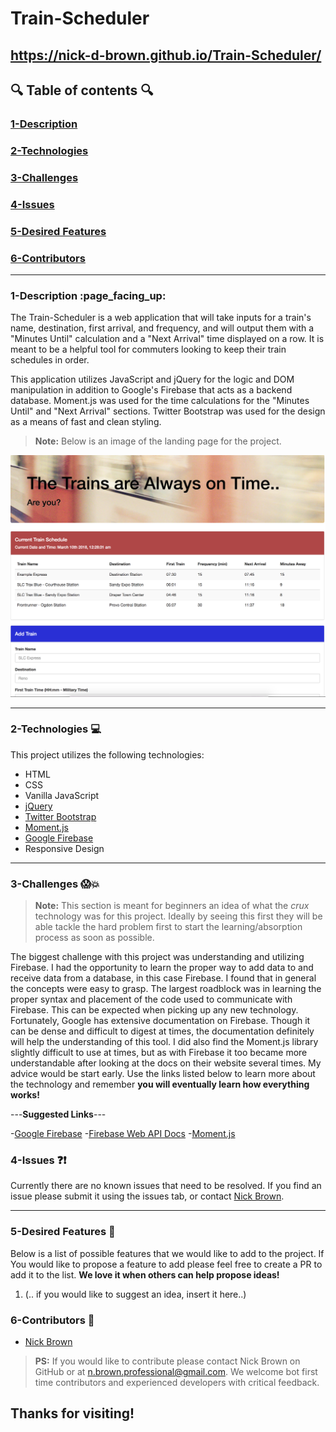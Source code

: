 
# Train-Scheduler

## https://nick-d-brown.github.io/Train-Scheduler/

## :mag: Table of contents :mag:

  

### [1-Description](https://github.com/nick-d-brown/Train-Scheduler#1-description-page_facing_up)
### [2-Technologies](https://github.com/nick-d-brown/Train-Scheduler#2-technologies--computer)
### [3-Challenges](https://github.com/nick-d-brown/Train-Scheduler#3-challenges-screamboom)
### [4-Issues](https://github.com/nick-d-brown/Train-Scheduler#4-issues-questionexclamation)
### [5-Desired Features](https://github.com/nick-d-brown/Train-Scheduler#6-contributors-raised_hands)
### [6-Contributors](https://github.com/nick-d-brown/Train-Scheduler#thanks-for-visiting)

 ---

### 1-Description :page\_facing\_up:

The Train-Scheduler is a web application that will take inputs for a train's name, destination, first arrival, and frequency, and will output them with a "Minutes Until" calculation and a "Next Arrival" time displayed on a row. It is meant to be a helpful tool for commuters looking to keep their train schedules in order.

This application utilizes JavaScript and jQuery for the logic and DOM manipulation in addition to Google's Firebase that acts as a backend database. Moment.js was used for the time calculations for the "Minutes Until" and "Next Arrival" sections. Twitter Bootstrap was used for the design as a means of fast and clean styling.



> **Note:** Below is an image of the landing page for the project.




![Book image](https://github.com/nick-d-brown/Train-Scheduler/blob/master/assets/images/trainScheduler.png?raw=true)


---


### 2-Technologies  :computer:

  This project utilizes the following technologies:


- HTML
- CSS
- Vanilla JavaScript
- [jQuery](https://jquery.com/)
- [Twitter Bootstrap](https://getbootstrap.com/)
- [Moment.js](https://momentjs.com/)
- [Google Firebase](https://firebase.google.com/)
- Responsive Design

---

### 3-Challenges :scream::boom:

> **Note:** This section is meant for beginners an idea of what the *crux* technology was for this project. Ideally by seeing this first they will be able tackle the hard problem first to start the learning/absorption process as soon as possible.

The biggest challenge with this project was understanding and utilizing Firebase. I had the opportunity to learn the proper way to add data to and receive data from a database, in this case Firebase. I found that in general the concepts were easy to grasp. The largest roadblock was in learning the proper syntax and placement of the code used to communicate with Firebase. This can be expected when picking up any new technology. Fortunately, Google has extensive documentation on Firebase. Though it can be dense and difficult to digest at times, the documentation definitely will help the understanding of this tool. I did also find the Moment.js library slightly difficult to use at times, but as with Firebase it too became more understandable after looking at the docs on their website several times. My advice would be start early. Use the links listed below to learn more about the technology and remember **you will eventually learn how everything works!**

---**Suggested Links**---

-[Google Firebase](https://firebase.google.com/)
-[Firebase Web API Docs](https://firebase.google.com/docs/reference/js/)
-[Moment.js](https://momentjs.com/)

### 4-Issues :question::exclamation:

  Currently there are no known issues that need to be resolved. If you find an issue please submit it using the issues tab, or contact [Nick Brown](https://github.com/nick-d-brown/).

---

### 5-Desired Features :star2:

  Below is a list of possible features that we would like to add to the project. If You would like to propose a feature to add please feel free to create a PR to add it to the list. **We love it when others can help propose ideas!**

1.	(.. if you would like to suggest an idea, insert it here..)


### 6-Contributors :raised_hands:

- [Nick Brown](https://github.com/nick-d-brown/)

> **PS:** If you would like to contribute please contact Nick Brown on GitHub or at n.brown.professional@gmail.com. We welcome bot first time contributors and experienced developers with critical feedback. 


## Thanks for visiting!